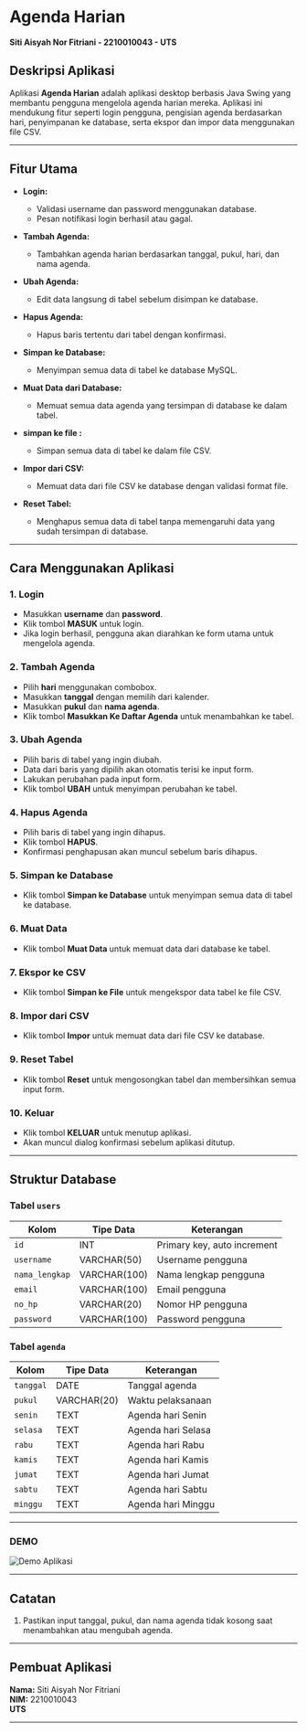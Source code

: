 # Agenda Harian 
**Siti Aisyah Nor Fitriani - 2210010043 - UTS**

## Deskripsi Aplikasi
Aplikasi **Agenda Harian** adalah aplikasi desktop berbasis Java Swing yang membantu pengguna mengelola agenda harian mereka. Aplikasi ini mendukung fitur seperti login pengguna, pengisian agenda berdasarkan hari, penyimpanan ke database, serta ekspor dan impor data menggunakan file CSV.

---

## Fitur Utama

- **Login:**
  - Validasi username dan password menggunakan database.
  - Pesan notifikasi login berhasil atau gagal.

- **Tambah Agenda:**
  - Tambahkan agenda harian berdasarkan tanggal, pukul, hari, dan nama agenda.

- **Ubah Agenda:**
  - Edit data langsung di tabel sebelum disimpan ke database.

- **Hapus Agenda:**
  - Hapus baris tertentu dari tabel dengan konfirmasi.

- **Simpan ke Database:**
  - Menyimpan semua data di tabel ke database MySQL.

- **Muat Data dari Database:**
  - Memuat semua data agenda yang tersimpan di database ke dalam tabel.

- **simpan ke file  :**
  - Simpan semua data di tabel ke dalam file CSV.

- **Impor dari CSV:**
  - Memuat data dari file CSV ke database dengan validasi format file.

- **Reset Tabel:**
  - Menghapus semua data di tabel tanpa memengaruhi data yang sudah tersimpan di database.

---

## Cara Menggunakan Aplikasi

### 1. Login
- Masukkan **username** dan **password**.
- Klik tombol **MASUK** untuk login.
- Jika login berhasil, pengguna akan diarahkan ke form utama untuk mengelola agenda.

### 2. Tambah Agenda
- Pilih **hari** menggunakan combobox.
- Masukkan **tanggal** dengan memilih dari kalender.
- Masukkan **pukul** dan **nama agenda**.
- Klik tombol **Masukkan Ke Daftar Agenda** untuk menambahkan ke tabel.

### 3. Ubah Agenda
- Pilih baris di tabel yang ingin diubah.
- Data dari baris yang dipilih akan otomatis terisi ke input form.
- Lakukan perubahan pada input form.
- Klik tombol **UBAH** untuk menyimpan perubahan ke tabel.

### 4. Hapus Agenda
- Pilih baris di tabel yang ingin dihapus.
- Klik tombol **HAPUS**.
- Konfirmasi penghapusan akan muncul sebelum baris dihapus.

### 5. Simpan ke Database
- Klik tombol **Simpan ke Database** untuk menyimpan semua data di tabel ke database.

### 6. Muat Data
- Klik tombol **Muat Data** untuk memuat data dari database ke tabel.

### 7. Ekspor ke CSV
- Klik tombol **Simpan ke File** untuk mengekspor data tabel ke file CSV.

### 8. Impor dari CSV
- Klik tombol **Impor** untuk memuat data dari file CSV ke database.

### 9. Reset Tabel
- Klik tombol **Reset** untuk mengosongkan tabel dan membersihkan semua input form.

### 10. Keluar
- Klik tombol **KELUAR** untuk menutup aplikasi.
- Akan muncul dialog konfirmasi sebelum aplikasi ditutup.

---

## Struktur Database

### Tabel `users`
| Kolom          | Tipe Data     | Keterangan               |
|----------------|---------------|--------------------------|
| `id`           | INT           | Primary key, auto increment |
| `username`     | VARCHAR(50)   | Username pengguna        |
| `nama_lengkap` | VARCHAR(100)  | Nama lengkap pengguna    |
| `email`        | VARCHAR(100)  | Email pengguna           |
| `no_hp`        | VARCHAR(20)   | Nomor HP pengguna        |
| `password`     | VARCHAR(100)  | Password pengguna        |

### Tabel `agenda`
| Kolom   | Tipe Data | Keterangan                |
|---------|-----------|-------------------------  |
| `tanggal` | DATE      | Tanggal agenda          |
| `pukul`   | VARCHAR(20) | Waktu pelaksanaan     |
| `senin`   | TEXT      | Agenda hari Senin       |
| `selasa`  | TEXT      | Agenda hari Selasa      |
| `rabu`    | TEXT      | Agenda hari Rabu        |
| `kamis`   | TEXT      | Agenda hari Kamis       |
| `jumat`   | TEXT      | Agenda hari Jumat       |
| `sabtu`   | TEXT      | Agenda hari Sabtu       |
| `minggu`  | TEXT      | Agenda hari Minggu      |

---
### DEMO
![Demo Aplikasi](img/UTS.gif)

---
## Catatan
1. Pastikan input tanggal, pukul, dan nama agenda tidak kosong saat menambahkan atau mengubah agenda.

---

## Pembuat Aplikasi
**Nama:** Siti Aisyah Nor Fitriani  
**NIM:** 2210010043  
**UTS** 

---


